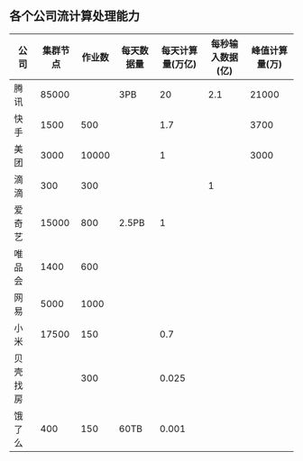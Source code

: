 ## 各个公司流计算处理能力
|公司|集群节点|作业数|每天数据量|每天计算量(万亿)|每秒输入数据(亿)|峰值计算量(万)|
|----|----|----|----|----|----|----|
腾讯|85000| |3PB|20|2.1|21000
快手|1500|500| |1.7| |3700
美团|3000|10000| |1| |3000
滴滴|300|300| | |1|
爱奇艺|15000|800|2.5PB|1| |
唯品会|1400|600| | | |
网易|5000|1000| | | |
小米|17500|150| |0.7| |
贝壳找房| |300| |0.025| |
饿了么|400|150|60TB|0.001| |
